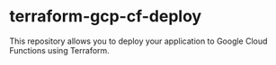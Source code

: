 # terraform-gcp-cf-deploy
This repository allows you to deploy your application to Google Cloud Functions using Terraform.


